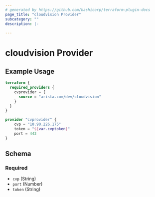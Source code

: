 ```yaml
---
# generated by https://github.com/hashicorp/terraform-plugin-docs
page_title: "cloudvision Provider"
subcategory: ""
description: |-
  
---
```


# cloudvision Provider



## Example Usage

```terraform
terraform {
  required_providers {
    cvprovider = {
      source = "arista.com/dev/cloudvision"
    }
  }
}

provider "cvprovider" {
    cvp = "10.90.226.175"
    token = "${var.cvptoken}"
    port = 443
}
```

<!-- schema generated by tfplugindocs -->
## Schema

### Required

- `cvp` (String)
- `port` (Number)
- `token` (String)
